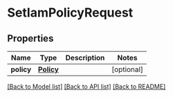 # SetIamPolicyRequest

## Properties
Name | Type | Description | Notes
------------ | ------------- | ------------- | -------------
**policy** | [**Policy**](Policy.md) |  | [optional] 

[[Back to Model list]](../README.md#documentation-for-models) [[Back to API list]](../README.md#documentation-for-api-endpoints) [[Back to README]](../README.md)


